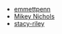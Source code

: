 <!-- Please use Markdown to create a link to your Github profile using either your name or github user name as the text, and place your name alphabetically on this page. -->
- [emmettpenn](https://github.com/egpennington)
- [Mikey Nichols](https://github.com/mnichols08)
- [stacy-riley](https://github.com/stacy-riley)